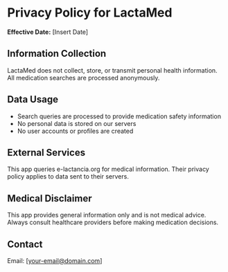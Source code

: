 # Privacy Policy for LactaMed

**Effective Date:** [Insert Date]

## Information Collection
LactaMed does not collect, store, or transmit personal health information. All medication searches are processed anonymously.

## Data Usage
- Search queries are processed to provide medication safety information
- No personal data is stored on our servers
- No user accounts or profiles are created

## External Services
This app queries e-lactancia.org for medical information. Their privacy policy applies to data sent to their servers.

## Medical Disclaimer
This app provides general information only and is not medical advice. Always consult healthcare providers before making medication decisions.

## Contact
Email: [your-email@domain.com]
